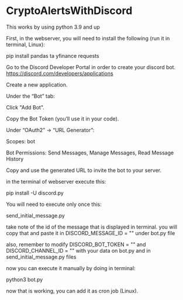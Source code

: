 # CryptoAlertsWithDiscord

This works by using python 3.9 and up

First, in the webserver, you will need to install the following (run it in terminal, Linux):

pip install pandas ta yfinance requests

Go to the Discord Developer Portal in order to create your discord bot.
https://discord.com/developers/applications

Create a new application.

Under the “Bot” tab:

Click "Add Bot".

Copy the Bot Token (you’ll use it in your code).

Under “OAuth2” → “URL Generator”:

Scopes: bot

Bot Permissions: Send Messages, Manage Messages, Read Message History

Copy and use the generated URL to invite the bot to your server.

in the terminal of webserver execute this:

pip install -U discord.py

You will need to execute only once this:

send_initial_message.py

take note of the id of the message that is displayed in terminal. you will copy that and paste it in DISCORD_MESSAGE_ID = "" under bot.py file

also, remember to modify DISCORD_BOT_TOKEN = "" and DISCORD_CHANNEL_ID = "" with your data on bot.py and in send_initial_message.py files

now you can execute it manually by doing in terminal:

python3 bot.py

now that is working, you can add it as cron job (Linux).
